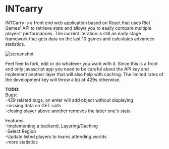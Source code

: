 # INTcarry

INTCarry is a front end web application based on React that uses Riot Games' API to retrieve stats and allows you to easily compare multiple players' performances.
The current iteration is still an early stage framework that gets data on the last 10 games and calculates advances statistics.

![screenshot](https://raw.githubusercontent.com/dxlw/intcarry/master/src/screenshot.PNG)

Feel free to fork, edit or do whatever you want with it. 
Since this is a front end only javascript app you need to be careful about the API key and implement another layer that will also help with caching. The limited rates of the development key will throw a lot of 429s otherwise.

**TODO:**  
Bugs:  
-429 related bugs, on enter will add object without displaying  
-missing data on GET calls  
-closing player above another removes the latter one's stats  

Features:  
-Implementing a backend, Layering/Caching  
-Select Region  
-Update listed players to teams attending worlds  
-more statistics  
